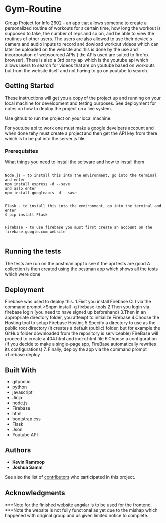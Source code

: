 # Gym-Routine
Group Project for Info 2602 - an app that allows someone to create a personalized routine of workouts for a certain time, how long the workout is supposed to take, the number of reps and so on, and be able to view the routines of other users. The users are also allowed to use their device's camera and audio inputs to record and dowload workout videos which can later be uploaded on the website and this is done by the use and incorporation of websourced APIs ( the APIs used are suited to firefox browser).
There is also a 3rd party api which is the youtube api which allows users to search for videos that are on youtube based on workouts but from the website itself and not having to go on youtube to search.

## Getting Started

These instructions will get you a copy of the project up and running on your local machine for development and testing purposes. See deployment for notes on how to deploy the project on a live system.

Use github to run the project on your local machine.

For youtube api to work one must make a google develpers account and when done tehy must create a project and then get the API key from there which is to be put into the server.js file.

### Prerequisites

What things you need to install the software and how to install them

```

Node.js - to install this into the environment, go into the terminal and enter 
npm install express -d --save 
and aslo enter 
npm install googleapis -d --save


Flask - to install this into the environment, go into the terminal and enter
$ pip install Flask


Firebase - to use firebase you must first create an account on the firebase.google.com website


```

## Running the tests

The tests are run on the postman app to see if the api tests are good 
A collection is then created using the postman app which shows all the tests which were done

## Deployment
Firebase was used to deploy this.
1.First you install Firebase CLI via the command prompt  >$npm install -g firebase-tools
2.Then you login via firebase login (you need to have signed up beforehand)
3.Then in an appropriate directory folder, you attempt to initialize Firebase
4.Choose the Hosting tool to setup Firebase Hosting
5.Specify a directory to use as the public root directory (it creates a default (public) folder, but for example the GitHub folder downloaded from the repository is serviceable)
FireBase will proceed to create a 404.html and index.html file
6.Choose a configuration (if you decide to make a single-page app, FireBase automatically rewrites its configurations)
7. Finally, deploy the app via the command prompt >firebase deploy 


## Built With

* gitpod.io
* python
* javascript
* Jinja
* node.js
* Firebase
* html
* bootstrap css
* Flask
* Json
* Youtube API


## Authors

* **Kevin Ramroop** 
* **Joshua Samm**

See also the list of [contributors](https://github.com/PALWolfOS/Gym-Routine/graphs/contributors) who participated in this project.



## Acknowledgments

***Note for the finished website angular is to be used for the frontend.
***Note the website is not fully functional as yet due to the mishap which happened with original group and us given limited notice to complete.
